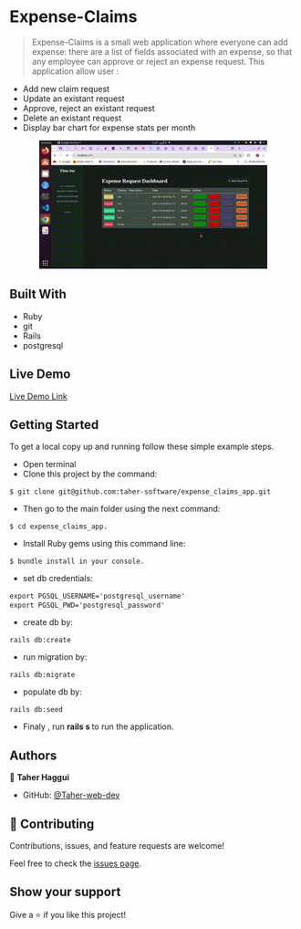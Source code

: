 #   Expense-Claims

>  Expense-Claims is a small web application where everyone can add expense: there are  a list of fields  associated with an expense, so that any employee can approve or reject an expense request.
This application allow user :

   - Add new claim request
   - Update an existant request
   - Approve, reject an existant request
   - Delete an existant request
   - Display bar chart for expense stats per month

<p align="center">
  <img src="./app/assets/images/app.gif">
</p>


## Built With
- Ruby
- git
- Rails
- postgresql

## Live Demo

[Live Demo Link](https://optimize-my-budget.herokuapp.com/)

## Getting Started

To get a local copy up and running follow these simple example steps.
- Open terminal
- Clone this project by the command: 

```
$ git clone git@github.com:taher-software/expense_claims_app.git
```

- Then go to the main folder using the next command:

```
$ cd expense_claims_app.
```
- Install Ruby gems using this command line:

```
$ bundle install in your console.
```

- set db credentials: 
```
export PGSQL_USERNAME='postgresql_username'
export PGSQL_PWD='postgresql_password'
```
- create db by: 
```
rails db:create
```
- run migration by: 
```
rails db:migrate
```
- populate db by: 
```
rails db:seed
```
- Finaly , run <b> rails s </b> to run the application.

## Authors

👤 **Taher Haggui**

- GitHub: [@Taher-web-dev](https://github.com/Taher-web-dev)

## 🤝 Contributing

Contributions, issues, and feature requests are welcome!

Feel free to check the [issues page](../../issues/).

## Show your support

Give a ⭐️ if you like this project!

